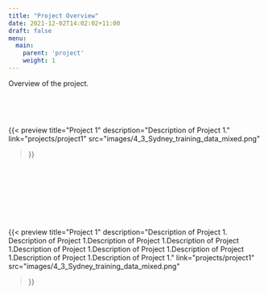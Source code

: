 ```yaml
---
title: "Project Overview"
date: 2021-12-02T14:02:02+11:00
draft: false
menu:
  main:
    parent: 'project'
    weight: 1
---
```


Overview of the project.



&nbsp;

&nbsp;


{{< preview
  title="Project 1"
  description="Description of Project 1."
  link="projects/project1"
  src="images/4_3_Sydney_training_data_mixed.png"
  >}}

&nbsp;

&nbsp;

&nbsp;

&nbsp;

{{< preview
  title="Project 1"
  description="Description of Project 1. Description of Project 1.Description of Project 1.Description of Project 1.Description of Project 1.Description of Project 1.Description of Project 1.Description of Project 1.Description of Project 1."
  link="projects/project1"
  src="images/4_3_Sydney_training_data_mixed.png"
  >}}
